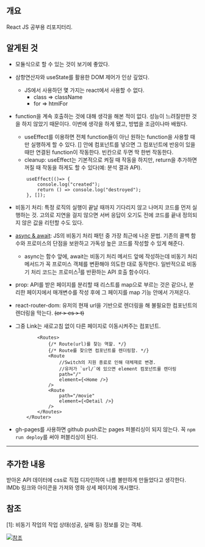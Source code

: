 ## 개요

React JS 공부용 리포지터리.

## 알게된 것

-   모듈식으로 할 수 있는 것이 보기에 좋았다.
-   삼항연산자와 useState를 활용한 DOM 제어가 인상 깊었다.
    -   JS에서 사용하던 몇 가지는 react에서 사용할 수 없다.
        -   class => className
        -   for => htmlFor
-   function을 계속 호출하는 것에 대해 생각을 해본 적이 없다. 성능이 느려질만한 것을 하지 않았기 때문이다. 이번에 생각을 하게 됐고, 방법을 조금이나마 배웠다.
    -   useEffect를 이용하면 전체 function들이 아닌 원하는 function을 사용할 때만 실행하게 할 수 있다. [] 안에 컴포넌트를 넣으면 그 컴포넌트에 반응이 있을 때만 연결된 function이 작동한다. 빈칸으로 두면 딱 한번 작동한다.
    -   cleanup: useEffect는 기본적으로 켜질 때 작동을 하지만, return을 추가하면 꺼질 때 작동을 하게도 할 수 있다(예: 분석 결과 API).
    ```
        useEffect(()=> {
            console.log("created");
            return () => console.log("destroyed");
        }, []);
    ```
-   비동기 처리: 특정 로직의 실행이 끝날 때까지 기다리지 않고 나머지 코드를 먼저 실행하는 것. 고의로 지연을 걸지 않으면 서버 응답이 오기도 전에 코드를 끝내 정의되지 않은 값을 리턴할 수도 있다.
-   [async & await][async_link]: JS의 비동기 처리 패턴 중 가장 최근에 나온 문법. 기존의 콜백 함수와 프로미스의 단점을 보완하고 가독성 높은 코드를 작성할 수 있게 해준다.
    -   async는 함수 앞에, await는 비동기 처리 메서드 앞에 작성하는데 비동기 처리 메서드가 꼭 프로미스 객체를 변환해야 의도한 대로 동작한다. 일반적으로 비동기 처리 코드는 프로미스<sup>[1](#footnote1)</sup>를 반환하는 API 호출 함수이다.
-   prop: API를 받은 페이지를 분리할 때 리스트를 map으로 부르는 것은 같으나, 분리한 페이지에서 매개변수를 작성 후에 그 페이지를 map 기능 안에서 가져온다.
-   react-router-dom: 유저의 현재 url을 기반으로 렌더링을 해 불필요한 컴포넌트의 렌더링을 막는다. ~~(er > es > t)~~
-   그중 Link는 새로고침 없이 다른 페이지로 이동시켜주는 컴포넌트.
    ```<Router>
            <Routes>
                {/* Route(url)를 찾는 역할. */}
                {/* Route를 찾으면 컴포넌트를 렌더링함. */}
                <Route
                    //Switch의 지원 종료로 인해 대체재로 변경.
                    //유저가 `url/`에 있으면 element 컴포넌트를 렌더링
                    path="/"
                    element={<Home />}
                />
                <Route
                    path="/movie"
                    element={<Detail />}
                />
            </Routes>
        </Router>
    ```

- gh-pages를 사용하면 github push로는 pages 퍼블리싱이 되지 않는다. 꼭 `npm run deploy`를 써야 퍼블리싱이 된다.

---

## 추가한 내용

받아온 API 데이터에 css로 직접 디자인하여 나름 볼만하게 만들었다고 생각한다.
IMDb 링크와 아이콘을 가져와 영화 상세 페이지에 개시했다.

## 참조

<a name="footnote1">[1]</a>: 비동기 작업의 작업 상태(성공, 실패 등) 정보를 갖는 객체.

<img src="https://joshua1988.github.io/images/posts/web/javascript/promise.svg" />[참조][promise_link]

[async_link]: https://joshua1988.github.io/web-development/javascript/js-async-await/
[promise_link]: https://joshua1988.github.io/web-development/javascript/promise-for-beginners/
